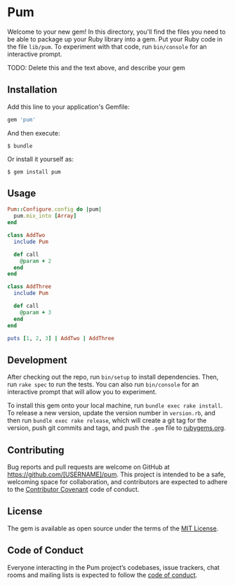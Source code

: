 # Pum

Welcome to your new gem! In this directory, you'll find the files you need to be able to package up your Ruby library into a gem. Put your Ruby code in the file `lib/pum`. To experiment with that code, run `bin/console` for an interactive prompt.

TODO: Delete this and the text above, and describe your gem

## Installation

Add this line to your application's Gemfile:

```ruby
gem 'pum'
```

And then execute:

    $ bundle

Or install it yourself as:

    $ gem install pum

## Usage
```ruby
Pum::Configure.config do |pum|
  pum.mix_into [Array]
end

class AddTwo
  include Pum

  def call
    @param + 2
  end
end

class AddThree
  include Pum

  def call
    @param + 3
  end
end

puts [1, 2, 3] | AddTwo | AddThree
```

## Development

After checking out the repo, run `bin/setup` to install dependencies. Then, run `rake spec` to run the tests. You can also run `bin/console` for an interactive prompt that will allow you to experiment.

To install this gem onto your local machine, run `bundle exec rake install`. To release a new version, update the version number in `version.rb`, and then run `bundle exec rake release`, which will create a git tag for the version, push git commits and tags, and push the `.gem` file to [rubygems.org](https://rubygems.org).

## Contributing

Bug reports and pull requests are welcome on GitHub at https://github.com/[USERNAME]/pum. This project is intended to be a safe, welcoming space for collaboration, and contributors are expected to adhere to the [Contributor Covenant](http://contributor-covenant.org) code of conduct.

## License

The gem is available as open source under the terms of the [MIT License](https://opensource.org/licenses/MIT).

## Code of Conduct

Everyone interacting in the Pum project’s codebases, issue trackers, chat rooms and mailing lists is expected to follow the [code of conduct](https://github.com/[USERNAME]/pum/blob/master/CODE_OF_CONDUCT.md).
